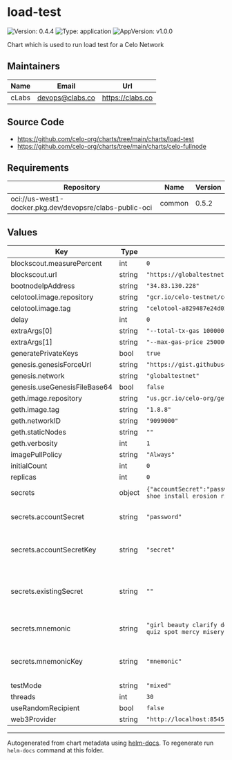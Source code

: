# load-test

![Version: 0.4.4](https://img.shields.io/badge/Version-0.4.4-informational?style=flat-square) ![Type: application](https://img.shields.io/badge/Type-application-informational?style=flat-square) ![AppVersion: v1.0.0](https://img.shields.io/badge/AppVersion-v1.0.0-informational?style=flat-square)

Chart which is used to run load test for a Celo Network

## Maintainers

| Name | Email | Url |
| ---- | ------ | --- |
| cLabs | <devops@clabs.co> | <https://clabs.co> |

## Source Code

* <https://github.com/celo-org/charts/tree/main/charts/load-test>
* <https://github.com/celo-org/charts/tree/main/charts/celo-fullnode>

## Requirements

| Repository | Name | Version |
|------------|------|---------|
| oci://us-west1-docker.pkg.dev/devopsre/clabs-public-oci | common | 0.5.2 |

## Values

| Key | Type | Default | Description |
|-----|------|---------|-------------|
| blockscout.measurePercent | int | `0` |  |
| blockscout.url | string | `"https://globaltestnet-blockscout.global-testnet-us-west1.blockchaintestsglobaltestnet.org"` |  |
| bootnodeIpAddress | string | `"34.83.130.228"` |  |
| celotool.image.repository | string | `"gcr.io/celo-testnet/celo-monorepo"` |  |
| celotool.image.tag | string | `"celotool-a829487e24d0295247d5f78e98dee2abf8554947"` |  |
| delay | int | `0` |  |
| extraArgs[0] | string | `"--total-tx-gas 100000"` |  |
| extraArgs[1] | string | `"--max-gas-price 25000000000"` |  |
| generatePrivateKeys | bool | `true` |  |
| genesis.genesisForceUrl | string | `"https://gist.githubusercontent.com/jcortejoso/eba86918c7b7c7546589edd9a32f1f08/raw/b564a1cb50c1fb5261ea5238b0c0b2d055af9ba4/genesis.json"` |  |
| genesis.network | string | `"globaltestnet"` |  |
| genesis.useGenesisFileBase64 | bool | `false` |  |
| geth.image.repository | string | `"us.gcr.io/celo-org/geth"` |  |
| geth.image.tag | string | `"1.8.8"` |  |
| geth.networkID | string | `"9099000"` |  |
| geth.staticNodes | string | `""` |  |
| geth.verbosity | int | `1` |  |
| imagePullPolicy | string | `"Always"` |  |
| initialCount | int | `0` |  |
| replicas | int | `0` |  |
| secrets | object | `{"accountSecret":"password","accountSecretKey":"secret","existingSecret":"","mnemonic":"girl beauty clarify deliver force dynamic wonder shoe install erosion rib resource cannon topple prevent slot brown zero banana exercise quiz spot mercy misery","mnemonicKey":"mnemonic"}` | Secrets for the accounts |
| secrets.accountSecret | string | `"password"` | Password to use for the accounts |
| secrets.accountSecretKey | string | `"secret"` | Key of the *existing* secret for the accountSecret. |
| secrets.existingSecret | string | `""` | *Use an existing secret instead*. Name of the *existing* secret. |
| secrets.mnemonic | string | `"girl beauty clarify deliver force dynamic wonder shoe install erosion rib resource cannon topple prevent slot brown zero banana exercise quiz spot mercy misery"` | Mnemonic to use for the accounts |
| secrets.mnemonicKey | string | `"mnemonic"` | Key of the *existing* secret for the mnemonic. |
| testMode | string | `"mixed"` |  |
| threads | int | `30` |  |
| useRandomRecipient | bool | `false` |  |
| web3Provider | string | `"http://localhost:8545"` |  |

----------------------------------------------
Autogenerated from chart metadata using [helm-docs](https://github.com/norwoodj/helm-docs). To regenerate run `helm-docs` command at this folder.
